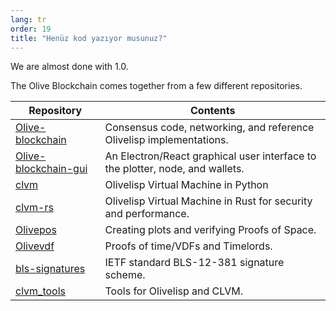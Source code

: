 ```yaml
---
lang: tr
order: 19
title: "Henüz kod yazıyor musunuz?"
---
```


We are almost done with 1.0.

The Olive Blockchain comes together from a few different repositories.

| Repository                                                                 | Contents                                                                      |
|----------------------------------------------------------------------------|-------------------------------------------------------------------------------|
| [Olive-blockchain](https://github.com/Olive-Network/Olive-blockchain)         | Consensus code, networking, and reference Olivelisp implementations.           |
| [Olive-blockchain-gui](https://github.com/Olive-Network/Olive-blockchain-gui) | An Electron/React graphical user interface to the plotter, node, and wallets. |
| [clvm](https://github.com/Olive-Network/clvm)                               | Olivelisp Virtual Machine in Python                                            |
| [clvm-rs](https://github.com/Olive-Network/clvm_rs)                         | Olivelisp Virtual Machine in Rust for security and performance.                |
| [Olivepos](https://github.com/Olive-Network/Olivepos)                         | Creating plots and verifying Proofs of Space.                                 |
| [Olivevdf](https://github.com/Olive-Network/Olivevdf)                         | Proofs of time/VDFs and Timelords.                                            |
| [bls-signatures](https://github.com/Olive-Network/bls-signatures)           | IETF standard BLS-12-381 signature scheme.                                    |
| [clvm_tools](https://github.com/Olive-Network/clvm_tools)                   | Tools for Olivelisp and CLVM.                                                  |
